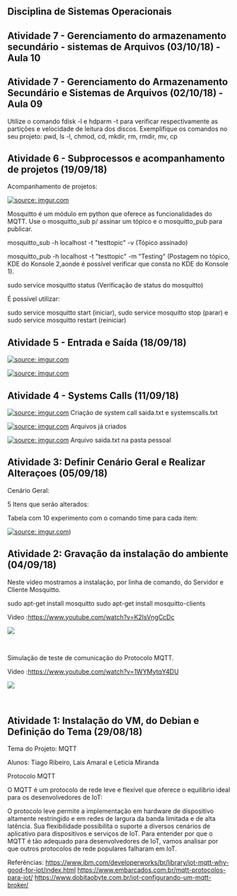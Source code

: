 ## Disciplina de Sistemas Operacionais


## Atividade 7 - 	Gerenciamento do armazenamento secundário - sistemas de Arquivos (03/10/18) - Aula 10


## Atividade 7 - 	Gerenciamento do Armazenamento Secundário e Sistemas de Arquivos (02/10/18) - Aula 09

Utilize o comando fdisk -l e hdparm -t <disco> para verificar respectivamente as partições e velocidade de leitura dos discos. Exemplifique os comandos no seu projeto: pwd, ls -l, chmod, cd, mkdir, rm, rmdir, mv, cp 

## Atividade 6 - Subprocessos e acompanhamento de projetos (19/09/18)

Acompanhamento de projetos:

<a href="https://imgur.com/qJ0CIim"><img src="https://imgur.com/qJ0CIim.jpg" title="source: imgur.com" /></a>

Mosquitto é um módulo em python que oferece as funcionalidades do MQTT.
Use o mosquitto_sub p/ assinar um tópico e o mosquitto_pub para publicar.

mosquitto_sub -h localhost -t "testtopic" -v (Tópico assinado)
  
mosquitto_pub -h localhost -t "testtopic" -m "Testing" (Postagem no tópico, KDE do Konsole 2,aonde é possível verificar que consta no KDE do Konsole 1).

sudo service mosquitto status (Verificação de status do mosquitto)
 
É possível utilizar:
 
sudo service mosquitto start (iniciar),
sudo service mosquitto stop  (parar) e
sudo service mosquitto restart (reiniciar)


## Atividade 5 - Entrada e Saída (18/09/18)

<a href="https://imgur.com/ftz6XYE"><img src="https://imgur.com/ftz6XYE.jpg" title="source: imgur.com" /></a>

<a href="https://imgur.com/PozjqMp"><img src="https://imgur.com/PozjqMp.jpg" title="source: imgur.com" /></a>


## Atividade 4 - Systems Calls (11/09/18)

<a href="https://imgur.com/c0YIzh9"><img src="https://imgur.com/c0YIzh9.jpg" title="source: imgur.com" /></a>
Criação de system call saida.txt e systemscalls.txt


<a href="https://imgur.com/gUL1GZJ"><img src="https://imgur.com/gUL1GZJ.jpg" title="source: imgur.com" /></a>
Arquivos já criados


<a href="https://imgur.com/FtSgbxP"><img src="https://imgur.com/FtSgbxP.jpg" title="source: imgur.com" /></a>
Arquivo saida.txt na pasta pessoal


## Atividade 3: Definir Cenário Geral e Realizar Alteraçoes (05/09/18)

Cenário Geral: <br/>

5 Itens que serão alterados: <br/>

Tabela com 10 experimento com o comando time para cada item: <br/>

<a href="https://imgur.com/nJnef2O"><img src="https://imgur.com/nJnef2O.jpg" title="source: imgur.com" /></a>)


## Atividade 2: Gravação da instalação do ambiente (04/09/18)

Neste vídeo mostramos a instalação, por linha de comando, do Servidor e Cliente Mosquitto.

sudo apt-get install mosquitto
sudo apt-get install mosquitto-clients

Video :https://www.youtube.com/watch?v=K2IsVngCcDc <br/>

[![](https://img.youtube.com/vi/K2IsVngCcDc/0.jpg)](https://www.youtube.com/watch?v=K2IsVngCcDc)

<br/>

Simulação de teste de comunicação do Protocolo MQTT.

Video :https://www.youtube.com/watch?v=1WYMytqY4DU <br/>

[![](https://img.youtube.com/vi/1WYMytqY4DU/0.jpg)](https://www.youtube.com/watch?v=1WYMytqY4DU)

<br/>

## Atividade 1: Instalação do VM, do Debian e Definição do Tema (29/08/18)

Tema do Projeto: MQTT

Alunos: Tiago Ribeiro, Lais Amaral e Leticia Miranda

Protocolo MQTT

O MQTT é um protocolo de rede leve e flexível que oferece o equilíbrio ideal para os desenvolvedores de IoT:

O protocolo leve permite a implementação em hardware de dispositivo altamente restringido e em redes de largura da banda limitada e de alta latência.
Sua flexibilidade possibilita o suporte a diversos cenários de aplicativo para dispositivos e serviços de IoT.
Para entender por que o MQTT é tão adequado para desenvolvedores de IoT, vamos analisar por que outros protocolos de rede populares falharam em IoT.

Referências: https://www.ibm.com/developerworks/br/library/iot-mqtt-why-good-for-iot/index.html
             https://www.embarcados.com.br/mqtt-protocolos-para-iot/
             https://www.dobitaobyte.com.br/iot-configurando-um-mqtt-broker/
              
